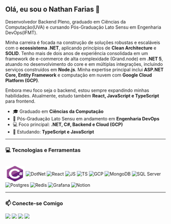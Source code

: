 ## Olá, eu sou o Nathan Farias 👋

<p align="left">
  Desenvolvedor Backend Pleno, graduado em Ciências da Computação(UVA) e cursando Pós-Graduação Lato Sensu em Engenharia DevOps(IFMT).
</p>

Minha carreira é focada na construção de soluções robustas e escaláveis com o **ecossistema .NET**, aplicando princípios de **Clean Architecture** e **SOLID**. Tenho mais de dois anos de experiência consolidada em um framework de e-commerce de alta complexidade (Grand.node) em **.NET 5**, atuando no desenvolvimento do core e em múltiplas integrações, incluindo serviços construídos em **Node.js**. Minha expertise principal inclui **ASP.NET Core, Entity Framework** e computação em nuvem com **Google Cloud Platform (GCP)**. 

Embora meu foco seja o backend, estou sempre expandindo minhas habilidades. Atualmente, estudo também **React, JavaScript e TypeScript** para frontend.

- 🎓 Graduado em **Ciências da Computação**
- 🚀 Pós-Graduação Lato Sensu em andamento em **Engenharia DevOps**
- 💻 Foco principal: **.NET, C#, Backend e Cloud (GCP)**
- 🌱 Estudando: **TypeScript e JavaScript**

---

### 💻 Tecnologias e Ferramentas

<div style="display: inline_block"><br>
  <img align="center" alt="Csharp" height="50" width="60" src="https://raw.githubusercontent.com/devicons/devicon/master/icons/csharp/csharp-original.svg" />
  <img align="center" alt="DotNet" height="50" width="60" src="https://cdn.jsdelivr.net/gh/devicons/devicon@latest/icons/dotnetcore/dotnetcore-original.svg" />
  <img align="center" alt="React" height="50" width="60" src="https://cdn.jsdelivr.net/gh/devicons/devicon@latest/icons/react/react-original-wordmark.svg" />
  <img align="center" alt="JS" height="50" width="60" src="https://cdn.jsdelivr.net/gh/devicons/devicon@latest/icons/javascript/javascript-original.svg" />
  <img align="center" alt="TS" height="50" width="60" src="https://cdn.jsdelivr.net/gh/devicons/devicon@latest/icons/typescript/typescript-original.svg" />
  <img align="center" alt="GCP" height="50" width="60" src="https://cdn.jsdelivr.net/gh/devicons/devicon@latest/icons/googlecloud/googlecloud-original.svg" />
  <img align="center" alt="MongoDB" height="50" width="60" src="https://cdn.jsdelivr.net/gh/devicons/devicon@latest/icons/mongodb/mongodb-plain-wordmark.svg" />
  
  <img align="center" alt="SQL Server" height="50" width="60" src="https://cdn.jsdelivr.net/gh/devicons/devicon@latest/icons/microsoftsqlserver/microsoftsqlserver-plain-wordmark.svg" />
  <img align="center" alt="Postgres" height="50" width="60" src="https://cdn.jsdelivr.net/gh/devicons/devicon@latest/icons/postgresql/postgresql-plain-wordmark.svg" />
  
  <img align="center" alt="Redis" height="50" width="60" src="https://cdn.jsdelivr.net/gh/devicons/devicon@latest/icons/redis/redis-original-wordmark.svg" />
  <img align="center" alt="Grafana" height="50" width="60" src="https://cdn.jsdelivr.net/gh/devicons/devicon@latest/icons/grafana/grafana-original-wordmark.svg" />  
  <img align="center" alt="Notion" height="50" width="60" src="https://cdn.jsdelivr.net/gh/devicons/devicon@latest/icons/notion/notion-original.svg" />
</div>

---

### 📫 Conecte-se Comigo

<div>
  <a href="https://www.youtube.com/@nathanfarias591" target="_blank"><img src="https://img.shields.io/badge/YouTube-FF0000?style=for-the-badge&logo=youtube&logoColor=white" target="_blank"></a>
  <a href="https://www.instagram.com/nathann_farias/" target="_blank"><img src="https://img.shields.io/badge/-Instagram-%23E4405F?style=for-the-badge&logo=instagram&logoColor=white" target="_blank"></a>
  <a href="mailto:francisco.nathan2@outlook.com"><img src="https://img.shields.io/badge/-Outlook-%23333?style=for-the-badge&logo=outlook&logoColor=white" target="_blank"></a>
  <a href="https://www.linkedin.com/in/nathan-farias-5bb97a243" target="_blank"><img src="https://img.shields.io/badge/-LinkedIn-%230077B5?style=for-the-badge&logo=linkedin&logoColor=white" target="_blank"></a>
</div>

